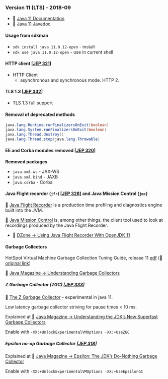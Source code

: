 ### Version 11 (LTS) - 2018-09

* 🔗 [Java 11 Documentation](https://docs.oracle.com/javase/11/)
* 🔗 [Java 11 Javadoc](https://docs.oracle.com/en/java/javase/11/docs/api/index.html)

#### Usage from sdkman

* `sdk install java 11.0.12-open` - install
* `sdk use java 11.0.12-open` - use in current shell

#### HTTP client [[JEP 321](https://openjdk.java.net/jeps/321)]

* HTTP Client
  * asynchronous and synchronous mode. HTTP 2.

#### TLS 1.3 [[JEP 332](https://openjdk.java.net/jeps/332)]

* TLS 1.3 full support

#### Removal of deprecated methods

```java
java.lang.Runtime.runFinalizersOnExit(boolean)
java.lang.System.runFinalizersOnExit(boolean)
java.lang.Thread.destroy()
java.lang.Thread.stop(java.lang.Throwable)
```

#### EE and Corba modules removed [[JEP 320](http://openjdk.java.net/jeps/320)]

**Removed packages**

* `java.xml.ws` - JAX-WS
* `java.xml.bind` - JAXB
* `java.corba` - Corba

#### Java Flight recorder (`jfr`) [[JEP 328](https://openjdk.java.net/jeps/328)] and Java Mission Control (`jmc`)

🔗 [Java Flight Recorder](https://wiki.openjdk.java.net/display/jmc/Overview) is a production time profiling and diagnostics engine built into the JVM.

🔗 [Java Mission Control]((https://wiki.openjdk.java.net/display/jmc/Main)) is, among other things, the client tool used to look at recordings produced by the Java Flight Recorder.

* 🔗 [DZone -> Using Java Flight Recorder With OpenJDK 11](https://dzone.com/articles/using-java-flight-recorder-with-openjdk-11-2)

#### Garbage Collectors

HotSpot Virtual Machine Garbage Collection Tuning Guide, release 11 [pdf](./docs/hotspot-virtual-machine-garbage-collection-tuning-guide-v11.pdf) (🔗 [original link](https://docs.oracle.com/en/java/javase/11/gctuning/))

🔗 [Java Magazine -> Understanding Garbage Collectors](https://blogs.oracle.com/javamagazine/understanding-garbage-collectors)

##### Z Garbage Collector (ZGC) [[JEP 333](http://openjdk.java.net/jeps/333)]

🔗 [The Z Garbage Collector](https://wiki.openjdk.java.net/display/zgc) - experimental in java 11.

Low latency garbage collector striving for pause times < 10 ms.

Explained at 🔗 [Java Magazine -> Understanding the JDK’s New Superfast Garbage Collectors](https://blogs.oracle.com/javamagazine/understanding-the-jdks-new-superfast-garbage-collectors)

Enable with `-XX:+UnlockExperimentalVMOptions -XX:+UseZGC`

##### Epsilon no-op Garbage Collector [[JEP 318](https://openjdk.java.net/jeps/318)]

Explained at 🔗 [Java Magazine -> Epsilon: The JDK’s Do-Nothing Garbage Collector](https://blogs.oracle.com/javamagazine/epsilon-the-jdks-do-nothing-garbage-collector)

Enable with `-XX:+UnlockExperimentalVMOptions -XX:+UseEpsilonGC`
